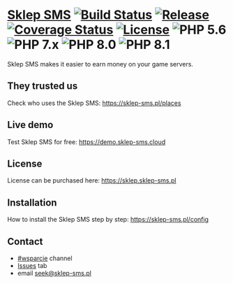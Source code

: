 # [Sklep SMS](https://sklep-sms.pl) [![Build Status](https://img.shields.io/github/actions/workflow/status/gammerce/sklep-sms/ci-workflow.yml?branch=master)](https://github.com/gammerce/sklep-sms/actions?query=workflow%3A%22CI+workflow%22) [![Release](https://img.shields.io/github/v/release/gammerce/sklep-sms)](https://github.com/gammerce/sklep-sms/releases/latest) [![Coverage Status](https://coveralls.io/repos/github/gammerce/sklep-sms/badge.svg)](https://coveralls.io/github/gammerce/sklep-sms) [![License](https://img.shields.io/github/license/gammerce/sklep-sms)](https://github.com/gammerce/sklep-sms/blob/master/LICENSE) ![PHP 5.6](https://img.shields.io/badge/PHP-5.6-blue.svg) ![PHP 7.x](https://img.shields.io/badge/PHP-7.x-blue.svg) ![PHP 8.0](https://img.shields.io/badge/PHP-8.0-blue.svg) ![PHP 8.1](https://img.shields.io/badge/PHP-8.1-blue.svg)


Sklep SMS makes it easier to earn money on your game servers.

## They trusted us
Check who uses the Sklep SMS: https://sklep-sms.pl/places

## Live demo
Test Sklep SMS for free: https://demo.sklep-sms.cloud

## License
License can be purchased here: https://sklep.sklep-sms.pl

## Installation
How to install the Sklep SMS step by step: https://sklep-sms.pl/config

## Contact
* [#wsparcie](https://discord.gg/fz47ngSzGy) channel
* [Issues](https://github.com/gammerce/sklep-sms/issues) tab
* email seek@sklep-sms.pl
